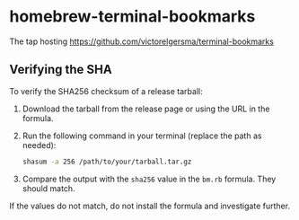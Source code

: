 # homebrew-terminal-bookmarks

The tap hosting https://github.com/victorelgersma/terminal-bookmarks

## Verifying the SHA

To verify the SHA256 checksum of a release tarball:

1. Download the tarball from the release page or using the URL in the formula.
2. Run the following command in your terminal (replace the path as needed):

   ```sh
   shasum -a 256 /path/to/your/tarball.tar.gz
   ```

3. Compare the output with the `sha256` value in the `bm.rb` formula. They should match.

If the values do not match, do not install the formula and investigate further.